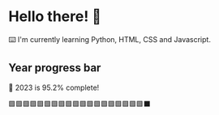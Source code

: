 # Hello there! 👋

⌨️ I'm currently learning Python, HTML, CSS and Javascript.

## Year progress bar

📅 2023 is 95.2% complete!

🟩🟩🟩🟩🟩🟩🟩🟩🟩🟩🟩🟩🟩🟩🟩🟩🟩🟩🟩⬛